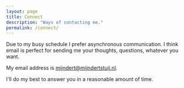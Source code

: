 ```yaml
---
layout: page
title: Connect
description: "Ways of contacting me."
permalink: /connect/
---
```


Due to my busy schedule I prefer asynchronous communication. I think email is perfect for sending me your thoughts, questions, whatever you want.

My email address is mijndert@mijndertstuij.nl.

I'll do my best to answer you in a reasonable amount of time. 
